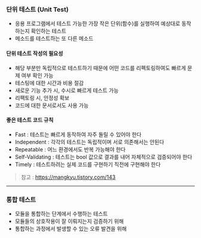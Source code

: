 ### 단위 테스트 (Unit Test)
- 응용 프로그램에서 테스트 가능한 가장 작은 단위(함수)를 실행하여 예상대로 동작하는지 확인하는 테스트
- 메소드를 테스트하는 또 다른 메소드

#### 단위 테스트 작성의 필요성
- 해당 부분만 독립적으로 테스트하기 때문에 어떤 코드를 리펙토링하여도 빠르게 문제 여부 확인 가능
- 테스팅에 대한 시간과 비용 절감
- 새로운 기능 추가 시, 수시로 빠르게 테스트 가능
- 리팩토링 시, 안정성 확보
- 코드에 대한 문서로서도 사용 가능

#### 좋은 테스트 코드 규칙
- Fast : 테스트는 빠르게 동작하여 자주 돌릴 수 있어야 한다
- Independent : 각각의 테스트는 독립적이며 서로 의존해서는 안된다
- Repeatable : 어느 환경에서도 반복 가능해야 한다
- Self-Validating : 테스트는 bool 값으로 결과를 내어 자체적으로 검증되어야 한다
- Timely : 테스트하려는 실제 코드를 구현하기 직전에 구현해야 한다

> 참고 : https://mangkyu.tistory.com/143

-----

### 통합 테스트
- 모듈을 통합하는 단계에서 수행하는 테스트
- 모듈들의 상호작용이 잘 이뤄지는지 검증하기 위해
- 통합하는 과정에서 발생할 수 있는 오류 발견을 위해
